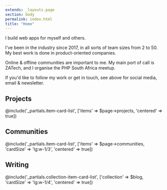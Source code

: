 ```yaml
---
extends: _layouts.page
section: body
permalink: index.html
title: "Home"
---
```


I build web apps for myself and others. 

I've been in the industry since 2017, in all sorts of team sizes from 2 to 50. My best work is done in product-oriented companies.

Online & offline communities are important to me. My main port of call is ZATech, and I organise the PHP South Africa meetup.

If you'd like to follow my work or get in touch, see above for social media, email & newsletter.

## Projects

@include('_partials.item-card-list', ['items' => $page->projects, 'centered' => true])

## Communities

@include('_partials.item-card-list', ['items' => $page->communities, 'cardSize' => 'lg:w-1/3', 'centered' => true])

## Writing

@include('_partials.collection-item-card-list', ['collection' => $blog, 'cardSize' => 'lg:w-1/4', 'centered' => true])

